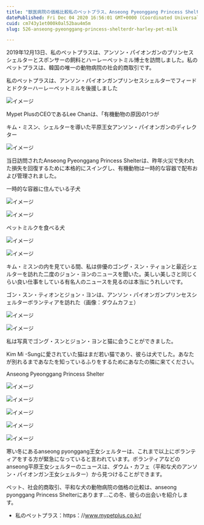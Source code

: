 ```yaml
---
title: "獣医病院の価格比較私のペットプラス、Anseong Pyeonggang Princess Shelterが飼料とDr. Harley Pet Milkが主催"
datePublished: Fri Dec 04 2020 16:56:01 GMT+0000 (Coordinated Universal Time)
cuid: cm743y1et000k0al52bau4m5m
slug: 526-anseong-pyeonggang-princess-shelterdr-harley-pet-milk

---
```



2019年12月13日、私のペットプラスは、アンソン・パイオンガンのプリンセスシェルターとスポンサーの飼料とハーレーペットミル博士を訪問しました。私のペットプラスは、韓国の唯一の動物病院の社会的商取引です。

私のペットプラスは、アンソン・パイオンガンプリンセスシェルターでフィードとドクターハーレーペットミルを後援しました

![イメージ](https://cdn.hashnode.com/res/hashnode/image/upload/v1739497546279/790550d3-d1de-49ad-9cae-0e419eb9b701.png)

Mypet PlusのCEOであるLee Chanは、「有機動物の原因の1つが

キム・ミスン、シェルターを導いた平原王女アンソン・パイオンガンのディレクター

![イメージ](https://cdn.hashnode.com/res/hashnode/image/upload/v1739497548667/9c74bd94-3277-4c8c-9b5c-2b92e5e774bc.jpeg)

当日訪問されたAnseong Pyeonggang Princess Shelterは、昨年火災で失われた損失を回復するために本格的にスイングし、有機動物は一時的な容器で配布および管理されました。

一時的な容器に住んでいる子犬

![イメージ](https://cdn.hashnode.com/res/hashnode/image/upload/v1739497551758/d37a8b27-2c2b-4141-8bbe-3082a5b259ac.jpeg)

![イメージ](https://cdn.hashnode.com/res/hashnode/image/upload/v1739497554469/117a0399-79c7-4a63-beb0-d90e5a54e9d6.jpeg)

ペットミルクを食べる犬

![イメージ](https://cdn.hashnode.com/res/hashnode/image/upload/v1739497557424/9380aa6b-5c38-4455-826e-2f37d2d757b7.jpeg)

![イメージ](https://cdn.hashnode.com/res/hashnode/image/upload/v1739497560153/9143b58f-0a8e-4463-a908-336ab251a52c.jpeg)

キム・ミスンの内を見ている間、私は俳優のゴング・スン・ティョンと最近シェルターを訪れた二度のジョン・ヨンのニュースを聞いた。美しい美しさと同じくらい良い仕事をしている有名人のニュースを見るのは本当にうれしいです。

ゴン・スン・ティオンとジョン・ヨンは、アンソン・パイオンガンプリンセスシェルターボランティアを訪れた（画像：ダウムカフェ）

![イメージ](https://cdn.hashnode.com/res/hashnode/image/upload/v1739497562088/be52fa7a-8ebf-4dc8-9fe0-9ccf378d14ac.jpeg)

![イメージ](https://cdn.hashnode.com/res/hashnode/image/upload/v1739497564105/f79a825e-ce9a-4177-b7a3-43ffdebba36c.jpeg)

私は写真でゴング・スンとジョン・ヨンと猫に会うことができました。

Kim Mi -Sungに愛されていた猫はまだ若い猫であり、彼らは犬でした。あなたが別れるまであなたを知っているふりをするためにあなたの隣に来てください。

Anseong Pyeonggang Princess Shelter

![イメージ](https://cdn.hashnode.com/res/hashnode/image/upload/v1739497566234/46f60d24-d754-474a-9583-729f0a7ceb77.jpeg)

![イメージ](https://cdn.hashnode.com/res/hashnode/image/upload/v1739497568893/2fea5626-a5bf-4c44-b749-9806fbc74e5c.jpeg)

![イメージ](https://cdn.hashnode.com/res/hashnode/image/upload/v1739497571546/d2041d18-14b0-4fad-8449-5dbc15a165b0.jpeg)

![イメージ](https://cdn.hashnode.com/res/hashnode/image/upload/v1739497573836/58ff415d-f9c2-4f7c-a120-d8f4aff242db.jpeg)

![イメージ](https://cdn.hashnode.com/res/hashnode/image/upload/v1739497575797/ee0b1696-1f66-4986-9ad0-fc68a6e1af5b.jpeg)

寒い冬にあるanseong pyonggang王女シェルターは、これまで以上にボランティアをする方が緊急になっていると言われています。ボランティアなどのanseong平原王女シェルターのニュースは、ダウム・カフェ（平和な犬のアンソン・パイオンガン王女シェルター）から見つけることができます。

ペット、社会的商取引、平和な犬の動物病院の価格の比較は、anseong pyonggang Princess Shelterにあります...この冬、彼らの出会いを紹介します。

- 私のペットプラス：https：//www.mypetplus.co.kr/